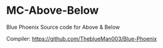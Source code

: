 ﻿# MC-Above-Below
Blue Phoenix Source code for Above & Below

Compiler: https://github.com/TheblueMan003/Blue-Phoenix
